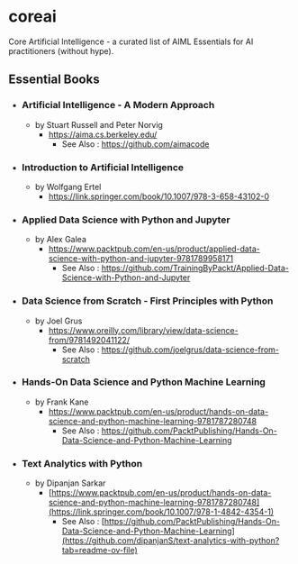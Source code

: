 # coreai
Core Artificial Intelligence - a curated list of AIML Essentials for AI practitioners (without hype). 

## Essential Books

* ### Artificial Intelligence - A Modern Approach
  * by Stuart Russell and Peter Norvig 
    * https://aima.cs.berkeley.edu/ 
      * See Also : https://github.com/aimacode
* ### Introduction to Artificial Intelligence
  * by Wolfgang Ertel
    * https://link.springer.com/book/10.1007/978-3-658-43102-0
        
* ### Applied Data Science with Python and Jupyter
  * by Alex Galea
    * https://www.packtpub.com/en-us/product/applied-data-science-with-python-and-jupyter-9781789958171
      * See Also :  https://github.com/TrainingByPackt/Applied-Data-Science-with-Python-and-Jupyter
* ### Data Science from Scratch - First Principles with Python
  * by Joel Grus
    * https://www.oreilly.com/library/view/data-science-from/9781492041122/
      * See Also : https://github.com/joelgrus/data-science-from-scratch 
* ### Hands-On Data Science and Python Machine Learning
  * by Frank Kane
    * https://www.packtpub.com/en-us/product/hands-on-data-science-and-python-machine-learning-9781787280748
      * See Also : https://github.com/PacktPublishing/Hands-On-Data-Science-and-Python-Machine-Learning

* ### Text Analytics with Python
  * by Dipanjan Sarkar
    * [https://www.packtpub.com/en-us/product/hands-on-data-science-and-python-machine-learning-9781787280748](https://link.springer.com/book/10.1007/978-1-4842-4354-1)
      * See Also : [https://github.com/PacktPublishing/Hands-On-Data-Science-and-Python-Machine-Learning](https://github.com/dipanjanS/text-analytics-with-python?tab=readme-ov-file)
